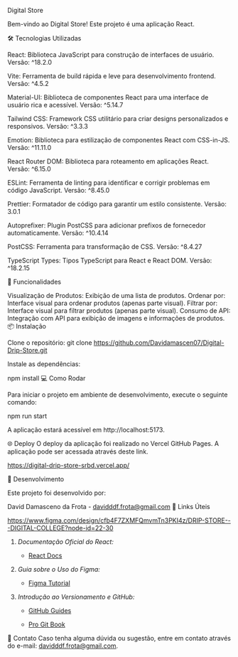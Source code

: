 Digital Store

Bem-vindo ao Digital Store! Este projeto é uma aplicação React.

🛠️ Tecnologias Utilizadas

React: Biblioteca JavaScript para construção de interfaces de usuário. Versão: ^18.2.0

Vite: Ferramenta de build rápida e leve para desenvolvimento frontend. Versão: ^4.5.2

Material-UI: Biblioteca de componentes React para uma interface de usuário rica e acessível. Versão: ^5.14.7

Tailwind CSS: Framework CSS utilitário para criar designs personalizados e responsivos. Versão: ^3.3.3

Emotion: Biblioteca para estilização de componentes React com CSS-in-JS. Versão: ^11.11.0

React Router DOM: Biblioteca para roteamento em aplicações React. Versão: ^6.15.0

ESLint: Ferramenta de linting para identificar e corrigir problemas em código JavaScript. Versão: ^8.45.0

Prettier: Formatador de código para garantir um estilo consistente. Versão: 3.0.1

Autoprefixer: Plugin PostCSS para adicionar prefixos de fornecedor automaticamente. Versão: ^10.4.14

PostCSS: Ferramenta para transformação de CSS. Versão: ^8.4.27

TypeScript Types: Tipos TypeScript para React e React DOM. Versão: ^18.2.15

🚀 Funcionalidades

Visualização de Produtos: Exibição de uma lista de produtos.
Ordenar por: Interface visual para ordenar produtos (apenas parte visual).
Filtrar por: Interface visual para filtrar produtos (apenas parte visual).
Consumo de API: Integração com API para exibição de imagens e informações de produtos.
📦 Instalação

Clone o repositório:
git clone https://github.com/Davidamascen07/Digital-Drip-Store.git

Instale as dependências:

npm install
💻 Como Rodar

Para iniciar o projeto em ambiente de desenvolvimento, execute o seguinte comando:

npm run start

A aplicação estará acessível em http://localhost:5173.

🌐 Deploy
O deploy da aplicação foi realizado no Vercel GitHub Pages. A aplicação pode ser acessada através deste link.

https://digital-drip-store-srbd.vercel.app/

👥 Desenvolvimento

Este projeto foi desenvolvido por:

David Damasceno da Frota - davidddf.frota@gmail.com
🔗 Links Úteis

https://www.figma.com/design/cfb4F7ZXMFQmvmTn3PKI4z/DRIP-STORE---DIGITAL-COLLEGE?node-id=22-30

1. *Documentação Oficial do React:*
   - [React Docs](https://reactjs.org/docs/getting-started.html)
     
2. *Guia sobre o Uso do Figma:*
   - [Figma Tutorial](https://www.figma.com/resources/learn-design/)
     
3. *Introdução ao Versionamento e GitHub:*
   - [GitHub Guides](https://guides.github.com/activities/hello-world/)
     
   - [Pro Git Book](https://git-scm.com/book/en/v2)


📧 Contato
Caso tenha alguma dúvida ou sugestão, entre em contato através do e-mail: davidddf.frota@gmail.com.
